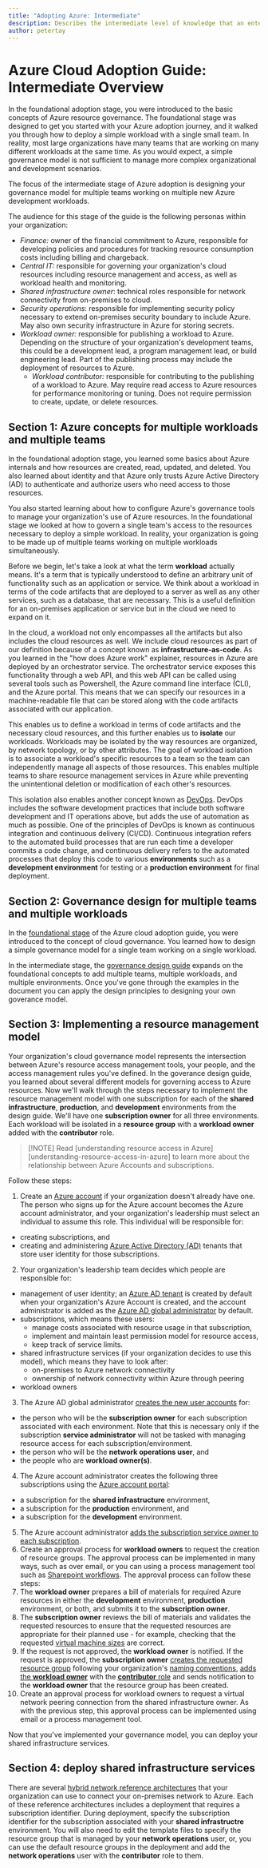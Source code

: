 ```yaml
---
title: "Adopting Azure: Intermediate" 
description: Describes the intermediate level of knowledge that an enterprise requires to adopt Azure
author: petertay
---
```


# Azure Cloud Adoption Guide: Intermediate Overview

In the foundational adoption stage, you were introduced to the basic concepts of Azure resource governance. The foundational stage was designed to get you started with your Azure adoption journey, and it walked you through how to deploy a simple workload with a single small team. In reality, most large organizations have many teams that are working on many different workloads at the same time. As you would expect, a simple governance model is not sufficient to manage more complex organizational and development scenarios.

The focus of the intermediate stage of Azure adoption is designing your governance model for multiple teams working on multiple new Azure development workloads.  

The audience for this stage of the guide is the following personas within your organization:
- *Finance:* owner of the financial commitment to Azure, responsible for developing policies and procedures for tracking resource consumption costs including billing and chargeback.
- *Central IT:* responsible for governing your organization's cloud resources including resource management and access, as well as workload health and monitoring.
- *Shared infrastructure owner*: technical roles responsible for network connectivity from on-premises to cloud.
- *Security operations*: responsible for implementing security policy necessary to extend on-premises security boundary to include Azure. May also own security infrastructure in Azure for storing secrets.
- *Workload owner:* responsible for publishing a workload to Azure. Depending on the structure of your organization's development teams, this could be a development lead, a program management lead, or build engineering lead. Part of the publishing process may include the deployment of resources to Azure.
  - *Workload contributor:* responsible for contributing to the publishing of a workload to Azure. May require read access to Azure resources for performance monitoring or tuning. Does not require permission to create, update, or delete resources.

## Section 1: Azure concepts for multiple workloads and multiple teams

In the foundational adoption stage, you learned some basics about Azure internals and how resources are created, read, updated, and deleted. You also learned about identity and that Azure only trusts Azure Active Directory (AD) to authenticate and authorize users who need access to those resources.

You also started learning about how to configure Azure's governance tools to manage your organization's use of Azure resources. In the foundational stage we looked at how to govern a single team's access to the resources necessary to deploy a simple workload. In reality, your organization is going to be made up of multiple teams working on multiple workloads simultaneously. 

Before we begin, let's take a look at what the term **workload** actually means. It's a term that is typically understood to define an arbitrary unit of functionality such as an application or service. We think about a workload in terms of the code artifacts that are deployed to a server as well as any other services, such as a database, that are necessary. This is a useful definition for an on-premises application or service but in the cloud we need to expand on it. 

In the cloud, a workload not only encompasses all the artifacts but also includes the cloud resources as well. We include cloud resources as part of our definition because of a concept known as **infrastructure-as-code**. As you learned in the "how does Azure work" explainer, resources in Azure are deployed by an orchestrator service. The orchestrator service exposes this functionality through a web API, and this web API can be called using several tools such as Powershell, the Azure command line interface (CLI), and the Azure portal. This means that we can specify our resources in a machine-readable file that can be stored along with the code artifacts associated with our application.

This enables us to define a workload in terms of code artifacts and the necessary cloud resources, and this further enables us to **isolate** our workloads. Workloads may be isolated by the way resources are organized, by network topology, or by other attributes. The goal of workload isolation is to associate a workload's specific resources to a team so the team can independently manage all aspects of those resources. This enables multiple teams to share resource management services in Azure while preventing the unintentional deletion or modification of each other's resources.

This isolation also enables another concept known as [DevOps](https://azure.microsoft.com/solutions/devops/). DevOps includes the software development practices that include both software development and IT operations above, but adds the use of automation as much as possible. One of the principles of DevOps is known as continuous integration and continuous delivery (CI/CD). Continuous integration refers to the automated build processes that are run each time a developer commits a code change, and continuous delivery refers to the automated processes that deploy this code to various **environments** such as a **development environment** for testing or a **production environment** for final deployment.

## Section 2: Governance design for multiple teams and multiple workloads

In the [foundational stage]() of the Azure cloud adoption guide, you were introduced to the concept of cloud governance. You learned how to design a simple governance model for a single team working on a single workload. 

In the intermediate stage, the [governance design guide]() expands on the foundational concepts to add multiple teams, multiple workloads, and multiple environments. Once you've gone through the examples in the document you can apply the design principles to designing your own goverance model.

## Section 3: Implementing a resource management model

Your organization's cloud governance model represents the intersection between Azure's resource access management tools, your people, and the access management rules you've defined. 
In the goverance design guide, you learned about several different models for governing access to Azure resources. Now we'll walk through the steps necessary to implement the resource management model with one subscription for each of the **shared infrastructure**, **production**, and **development** environments from the design guide. We'll have one **subscription owner** for all three environments. Each workload will be isolated in a **resource group** with a **workload owner** added with the **contributor** role.

> [!NOTE] Read [understanding resource access in Azure][understanding-resource-access-in-azure] to learn more about the relationship between Azure Accounts and subscriptions. 

Follow these steps:

1. Create an [Azure account](/azure/active-directory/sign-up-organization) if your organization doesn't already have one. The person who signs up for the Azure account becomes the Azure account administrator, and your organization's leadership must select an individual to assume this role. This individual will be responsible for:
  * creating subscriptions, and
  * creating and administering [Azure Active Directory (AD)](/azure/active-directory/active-directory-whatis) tenants that store user identity for those subscriptions.    
2. Your organization's leadership team decides which people are responsible for:
  * management of user identity; an [Azure AD tenant](/azure/active-directory/develop/active-directory-howto-tenant) is created by default when your organization's Azure Account is created, and the account administrator is added as the [Azure AD global administrator](/azure/active-directory/active-directory-assign-admin-roles-azure-portal#details-about-the-global-administrator-role) by default.  
  * subscriptions, which means these users:
    * manage costs associated with resource usage in that subscription,
    * implement and maintain least permission model for resource access,
    * keep track of service limits.
  * shared infrastructure services (if your organization decides to use this model), which means they have to look after:
    * on-premises to Azure network connectivity
    * ownership of network connectivity within Azure through peering
  * workload owners 
3. The Azure AD global administrator [creates the new user accounts](/azure/active-directory/add-users-azure-active-directory) for:
  * the person who will be the **subscription owner** for each subscription associated with each environment. Note that this is necessary only if the subscription **service administrator** will not be tasked with managing resource access for each subscription/environment.
  * the person who will be the **network operations user**, and
  * the people who are **workload owner(s)**.
4. The Azure account administrator creates the following three subscriptions using the [Azure account portal](https://account.azure.com):
  * a subscription for the **shared infrastructure** environment,
  * a subscription for the **production** environment, and 
  * a subscription for the **development** environment. 
5. The Azure account administrator [adds the subscription service owner to each subscription](/azure/billing/billing-add-change-azure-subscription-administrator#add-an-rbac-owner-admin-for-a-subscription-in-azure-portal).
6. Create an approval process for **workload owners** to request the creation of resource groups. The approval process can be implemented in many ways, such as over email, or you can using a process management tool such as [Sharepoint workflows](https://support.office.com/article/introduction-to-sharepoint-workflow-07982276-54e8-4e17-8699-5056eff4d9e3). The approval process can follow these steps:
  1. The **workload owner** prepares a bill of materials for required Azure resources in either the **development** environment, **production** environment, or both, and submits it to the **subscription owner**.
  2. The **subscription owner** reviews the bill of materials and validates the requested resources to ensure that the requested resources are appropriate for their planned use - for example, checking that the requested [virtual machine sizes](/azure/virtual-machines/windows/sizes) are correct.
  3. If the request is not approved, the **workload owner** is notified. If the request is approved, the **subscription owner** [creates the requested resource group](/azure/azure-resource-manager/resource-group-portal#manage-resource-groups) following your organization's [naming conventions](/azure/architecture/best-practices/naming-conventions), [adds the **workload owner**](/azure/role-based-access-control/role-assignments-portal#add-access) with the [**contributor** role](/azure/role-based-access-control/built-in-roles#contributor) and sends notification to the **workload owner** that the resource group has been created.
7. Create an approval process for workload owners to request a virtual network peering connection from the shared infrastructure owner. As with the previous step, this approval process can be implemented using email or a process management tool.

Now that you've implemented your governance model, you can deploy your shared infrastructure services.

## Section 4: deploy shared infrastructure services

There are several [hybrid network reference architectures]() that your organization can use to connect your on-premises network to Azure. Each of these reference architectures includes a deployment that requires a subscription identifier. During deployment, specify the subscription identifier for the subscription associated with your **shared infrastructre** environment. You will also need to edit the template files to specify the resource group that is managed by your **network operations** user, or, you can use the default resource groups in the deployment and add the **network operations** user with the **contributor** role to them.

<!-- links -->
[understand-resource-access-in-azure]: /azure/role-based-access-control/rbac-and-directory-admin-roles